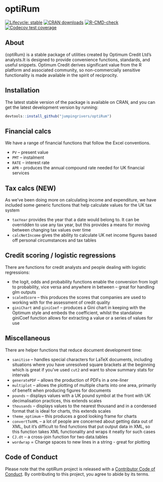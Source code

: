 
<!-- README.md is generated from README.Rmd. Please edit that file -->

# optiRum

<!-- badges: start -->

[![Lifecycle:
stable](https://img.shields.io/badge/lifecycle-stable-brightgreen.svg)](https://lifecycle.r-lib.org/articles/stages.html#stable)
[![CRAN
downloads](https://cranlogs.r-pkg.org/badges/optiRum)](https://cran.rstudio.com/package=optiRum)
[![R-CMD-check](https://github.com/jumpingrivers/optiRum/workflows/R-CMD-check/badge.svg)](https://github.com/jumpingrivers/optiRum/actions)
[![Codecov test
coverage](https://codecov.io/gh/jumpingrivers/optiRum/branch/main/graph/badge.svg)](https://app.codecov.io/gh/jumpingrivers/optiRum?branch=main)
<!-- badges: end -->

## About

{optiRum} is a stable package of utilities created by Optimum Credit
Ltd’s analysts.It is designed to provide convenience functions,
standards, and useful snippets. Optimum Credit derives significant value
from the R platform and associated community, so non-commercially
sensitive functionality is made available in the spirit of reciprocity.

## Installation

The latest stable version of the package is available on CRAN, and you
can get the latest development version by running:

``` r
devtools::install_github("jumpingrivers/optiRum")
```

## Financial calcs

We have a range of financial functions that follow the Excel
conventions.

-   `PV` – present value
-   `PMT` – instalment
-   `RATE` – interest rate
-   `APR` – produces the annual compound rate needed for UK financial
    services

## Tax calcs (NEW)

As we’ve been doing more on calculating income and expenditure, we have
included some generic functions that help calculate values for the UK
tax system

-   `taxYear` provides the year that a date would belong to. It can be
    overridden to use any tax year, but this provides a means for moving
    between changing tax values over time
-   `calcNetIncome` gives the ability to calculate UK net income figures
    based off personal circumstances and tax tables

## Credit scoring / logistic regressions

There are functions for credit analysts and people dealing with logistic
regressions:

-   the logit, odds and probability functions enable the conversion from
    logit to probability, vice versa and anywhere in between – great for
    handling glm outputs
-   `scaledScore` – this produces the scores that companies are used to
    working with for the assessment of credit quality
-   `giniChart` and `giniCoef` – produces a Gini chart in keeping with
    the Optimum style and embeds the coefficient, whilst the standalone
    giniCoef function allows for extracting a value or a series of
    values for use

## Miscellaneous

There are helper functions that reduce document development time:

-   `sanitise` – handles special characters for LaTeX documents,
    including situations where you have unresolved square brackets at
    the beginning which is great if you’ve used `cut2` and want to show
    summary stats for intervals
-   `generatePDF` – allows the production of PDFs in a one-liner
-   `multiplot` – allows the plotting of multiple charts into one area,
    primarily of benefit when producing figures for documents
-   `pounds` – displays values with a UK pound symbol at the front with
    UK decimalisation practices, this extends scales
-   `thousands` – displays values to the nearest thousand and in a
    condensed format that is ideal for charts, this extends scales
-   `theme_optimum` – this produces a good looking frame for charts
-   `convertToXML` – a lot of people are concerned about getting data
    out of XML, but it’s difficult to find functions that put output
    data in XML, so this function takes XML functionality and wraps it
    neatly for such cases
-   `CJ.dt` – a cross-join function for two data.tables
-   `wordwrap` = Change spaces to new lines in a string - great for
    plotting

## Code of Conduct

Please note that the optiRum project is released with a [Contributor
Code of
Conduct](http://jumpingrivers.github.io/optiRum/CODE_OF_CONDUCT.html).
By contributing to this project, you agree to abide by its terms.

